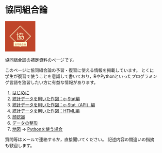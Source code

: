 # 協同組合論

<img width="100" src="協同組合論-1.png">

協同組合論の補足資料のページです。

このページに協同組合論の予習・復習に使える情報を掲載しています。
とくに学生が復習で使うことを意識して書いており，RやPythonといったプログラミング言語を独習したい方に有益な情報があります。

1. [はじめに](https://takeshinishimura.github.io/Cooperative/01_introduction.html)
1. [統計データを用いた作図：e-Stat編](https://takeshinishimura.github.io/Cooperative/02_stats_estat.html)
1. [統計データを用いた作図：e-Stat（API）編](https://takeshinishimura.github.io/Cooperative/02_stats_estatapi.html)
1. [統計データを用いた作図：HTML編](https://takeshinishimura.github.io/Cooperative/02_stats_html.html)
1. [顔認識](https://takeshinishimura.github.io/Cooperative/03_face.html)
1. [データの整形](https://takeshinishimura.github.io/Cooperative/08_data_formatting.html)
1. [地図](https://takeshinishimura.github.io/Cooperative/09_map.html) -> [Pythonを使う場合](./map.ipynb)

質問等はメールで連絡するか，直接聞いてください。
記述内容の間違いの指摘も歓迎します。
